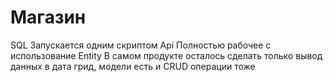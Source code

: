 # Магазин
SQL Запускается одним скриптом
Api Полностью рабочее с использование Entity 
В самом продукте осталось сделать только вывод данных в дата грид, модели есть и CRUD операции тоже
